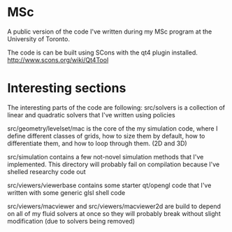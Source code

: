MSc
===

A public version of the code I've written during my MSc program at the University of Toronto.

The code is can be built using SCons with the qt4 plugin installed.
http://www.scons.org/wiki/Qt4Tool

Interesting sections
===
The interesting parts of the code are following:
src/solvers is a collection of linear and quadratic solvers that I've written using policies

src/geometry/levelset/mac is the core of the my simulation code, where I define different classes of grids, how to size them by default, how to differentiate them, and how to loop through them. (2D and 3D)

src/simulation contains a few not-novel simulation methods that I've implemented.  This directory will probably fail on compilation because I've shelled researchy code out

src/viewers/viewerbase contains some starter qt/opengl code that I've written with some generic glsl shell code

src/viewers/macviewer and src/viewers/macviewer2d are build to depend on all of my fluid solvers at once so they will probably break without slight modification (due to solvers being removed)
